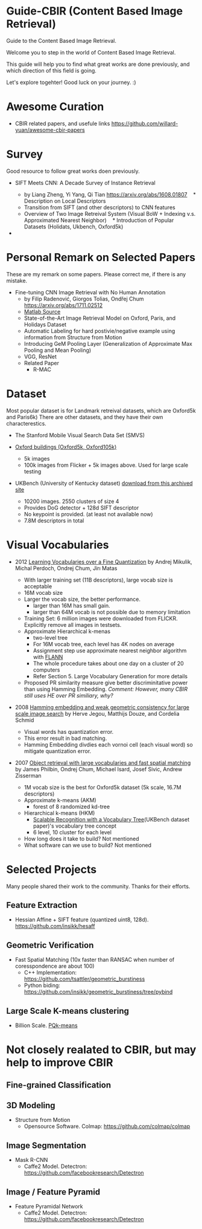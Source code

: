 # Guide-CBIR (Content Based Image Retrieval)
Guide to the Content Based Image Retrieval.

Welcome you to step in the world of Content Based Image Retrieval. 

This guide will help you to find what great works are done previously, and which direction of this field is going.

Let's explore togehter! Good luck on your journey. :)

# Awesome Curation

* CBIR related papers, and usefule links https://github.com/willard-yuan/awesome-cbir-papers

# Survey
Good resource to follow great works doen previously.

* SIFT Meets CNN: A Decade Survey of Instance Retrieval
    * by Liang Zheng, Yi Yang, Qi Tian https://arxiv.org/abs/1608.01807
    * Description on Local Descriptors
    * Transition from SIFT (and other descriptors) to CNN features
    * Overview of Two Image Retreival System (Visual BoW + Indexing v.s. Approximated Nearest Neighbor)
    * Introduction of Popular Datasets (Holidats, Ukbench, Oxford5k)
    
    
* 


# Personal Remark on Selected Papers
These are my remark on some papers. Please correct me, if there is any mistake.

* Fine-tuning CNN Image Retrieval with No Human Annotation
    * by Filip Radenović, Giorgos Tolias, Ondřej Chum https://arxiv.org/abs/1711.02512
    * [Matlab Source]()
    * State-of-the-Art Image Retrieval Model on Oxford, Paris, and Holidays Dataset
    * Automatic Labeling for hard postivie/negative example using information from Structure from Motion
    * Introducing GeM Pooling Layer (Generalization of Approximate Max Pooling and Mean Pooling)
    * VGG, ResNet    
    * Related Paper
        *  R-MAC



# Dataset
Most popular dataset is for Landmark retreival datasets, which are Oxford5k and Paris6k)
There are other datasets, and they have their own characterestics. 


* The Stanford Mobile Visual Search Data Set (SMVS)

* [Oxford buildings (Oxford5k, Oxford105k)](http://www.robots.ox.ac.uk/~vgg/data/oxbuildings/)
   * 5k images 
   * 100k images from Flicker + 5k images above. Used for large scale testing
   
* UKBench (University of Kentucky dataset) [download from this archived site](https://archive.org/details/ukbench)
   * 10200 images. 2550 clusters of size 4
   * Provides DoG detector + 128d SIFT descriptor
   * No keypoint is provided. (at least not available now)
   * 7.8M descriptors in total

# Visual Vocabularies

* 2012 [Learning Vocabularies over a Fine Quantization](http://cmp.felk.cvut.cz/~perdom1/papers/mikulik_ijcv12.pdf) by Andrej Mikulik, Michal Perdoch, Ondrej Chum, Jirı Matas
    * With larger training set (11B descriptors), large vocab size is acceptable
    * 16M vocab size
    * Larger the vocab size, the better performance. 
        * larger than 16M has small gain. 
        * larger than 64M vocab is not possible due to memory limitation
    * Training Set: 6 million images were downloaded from FLICKR. Explicitly remove all images in testsets.
    * Approximate Hierarchical k-menas
        * two-level tree
        * For 16M vocab tree, each level has 4K nodes on average
        * Assignment step use approximate nearest neighbor algorithm with [FLANN](https://github.com/mariusmuja/flann)
        * The whole procedure takes about one day on a cluster of 20 computers
        * Refer Section 5. Large Vocabulary Generation for more details 
    * Proposed PR similarity measure give better discriminitative power than using Hamming Embedding. *Comment: However, many CBIR still uses HE over PR similiary, why?*

* 2008 [Hamming embedding and weak geometric consistency for large scale image search](https://hal.inria.fr/inria-00316866/document/) by Herve Jegou, Matthijs Douze, and Cordelia Schmid
    * Visual words has quantization error. 
    * This error result in bad matching.
    * Hamming Embedding divdies each vornoi cell (each visual word) so mitigate quantization error.

* 2007 [Object retrieval with large vocabularies and fast spatial matching](http://ieeexplore.ieee.org/document/4270197/) by James Philbin, Ondrej Chum, Michael Isard, Josef Sivic, Andrew Zisserman
    * 1M vocab size is the best for Oxford5k dataset (5k scale, 16.7M descriptors)
    * Approximate k-means (AKM)
        * forest of 8 randomized kd-tree
    * Hierarchical k-means (HKM)
        * [Scalable Recognition with a Vocabulary Tree](http://www-inst.eecs.berkeley.edu/~cs294-6/fa06/papers/nister_stewenius_cvpr2006.pdf)(UKBench dataset paper)'s vocabulary tree concept
        * 6 level, 10 cluster for each level       
    * How long does it take to build? Not mentioned
    * What software can we use to build? Not mentioned

# Selected Projects

Many people shared their work to the community. Thanks for their efforts. 

## Feature Extraction

* Hessian Affine + SIFT feature (quantized uint8, 128d). https://github.com/insikk/hesaff

## Geometric Verification

* Fast Spatial Matching (10x faster than RANSAC when number of coresspondence are about 100)
   * C++ Implementation: https://github.com/tsattler/geometric_burstiness
   * Python biding: https://github.com/insikk/geometric_burstiness/tree/pybind
   
## Large Scale K-means clustering

* Billion Scale. [PQk-means](https://github.com/DwangoMediaVillage/pqkmeans)


# Not closely realated to CBIR, but may help to improve CBIR

## Fine-grained Classification

## 3D Modeling

* Structure from Motion
    * Opensource Software. Colmap: https://github.com/colmap/colmap

## Image Segmentation

* Mask R-CNN
    * Caffe2 Model. Detectron: https://github.com/facebookresearch/Detectron

## Image / Feature Pyramid

* Feature Pyramidal Network
    * Caffe2 Model. Detectron: https://github.com/facebookresearch/Detectron
